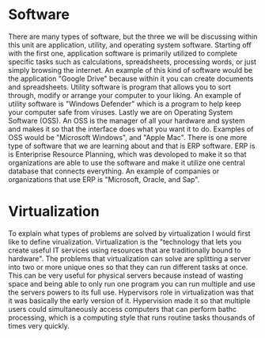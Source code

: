 # Software
There are many types of software, but the three we will be discussing within this unit are application, utility, and operating system software. Starting off with the first one, application software is primarily utilized to complete specific tasks such as calculations, spreadsheets, processing words, or just simply browsing the internet. An example of this kind of software would be the application "Google Drive" because within it you can create documents and spreadsheets. Utility software is program that allows you to sort through, modify or arrange your computer to your liking. An example of utility software is "Windows Defender" which is a  program to help keep your computer safe from viruses. Lastly we are on Operating System Software (OSS). An OSS is the manager of all your hardware and system and makes it so that the interface does what you want it to do. Examples of OSS would be "Microsoft Windows", and "Apple Mac". There is one more type of software that we are learning about and that is ERP software. ERP is is Enteriprise Resource Planning, which was devoloped to make it so that organizations are able to use the software and make it utilize one central database that connects everything. An example of companies or organizations that use ERP is "Microsoft, Oracle, and Sap".


# Virtualization 
To explain what types of problems are solved by virtualization I would first like to define virualization. Virtualization is the "technology that lets you create useful IT services using resources that are traditionally bound to hardware". The problems that virtualization can solve are splitting a server into two or more unique ones so that they can run different tasks at once. This can be very useful for physical servers because instead of wasting space and being able to only run one program you can run multiple and use the servers powers to its full use. Hypervisors role in virtualization was that it was basically the early version of it. Hypervision made it so that multiple users could simultaneously access computers that can perform bathc processing, which is a computing style that runs routine tasks thousands of times very quickly. 
